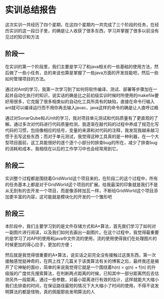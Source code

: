 # 实训总结报告

这次实训一共经历了四个星期，在这四个星期内一共完成了三个阶段的任务，在经历实训的这一段日子里，的确是让人收获了很多东西，学习并掌握了很多以前没有见过的知识和方法

## 阶段一

在实训的第一个阶段里，我们主要是学习了和java相关的一些基础的使用方法，然后做了一些小任务，总的来说也算是掌握了一些java方面的开发技能吧，然后一些如何管理项目的方法。

通过对Ant的学习，我第一次学习到了如何将软件编译、测试、部署等步骤加在一起并自动化执行的知识，说实话的确是比之前初级实训时候时所使用的makefile要好用很多，它克服了很多相类似的自动化工具所具有的缺陷，直接在命令行输入ant就可以编译运行而不用你再去输入javac、java这样的命令的确是让人直呼过瘾

通过对SonarQube和JUnit的学习，我对项目单元测试和代码质量有了更直观的了解。通过多次对代码进行代码质量检测，我逐渐在敲代码的过程中养成了规范化写代码的习惯，包括像相应的括号，变量的来源和对代码的注释，我发现我越来越习惯于去写这些东西；而对于单元测试，我觉得这种工具真的是一种利器，在一个大型项目面前，这工具能很好的逐个逐个小部分的排查bug的所在，减少了排查bug的消耗和成本，我相信在以后的工作学习中也会经常用到它。

## 阶段二

实训整个过程都是围绕着GridWorld这个项目来的，在阶段二的这个过程中，所有的任务基本上都是对于GridWorld这个项目的扩展。给我最深的印象就是我们不是从无到有的去开发一个项目，而是像添砖加瓦一样，不断给GridWorld这个项目添加更丰富的内容，这可能就是模块化的开发的一个雏形吧

## 阶段三

本阶段中，我们主要学习到的是文件存储方式和A*算法，首先我们学习了如何对一副图片进行阅读，以及我们如何去画出一副图片。在这个过程中，我觉得最重要的是学习了对API的使用和java中文件流的使用，流的使用使得我们在处理图片的时候更加的得心应手，更加的方便；

然后就是我觉得很重要的A*算法，说实话之前完全没有接触过这类东西，第一次接触感觉挺神奇的，在网上找了几篇关于该类算法有关的博客之后，最终我还是揭开了它神秘的面纱，简单的来说我觉得它就是一个围绕着h(n) = g(n) + f(n) 的升级版的广度优先搜索算法，在判断两点距离的时候，已知其中一部分距离然后去估测另外一段距离，通过一些参数，对最小距离进行有效的估计，这样就能大大缩小我们去排查的时间，在保证路径最短的情况下大大缩小了时间的使用，不得不说发明算法的都是怪物，真的佩服那些发明算法的人

